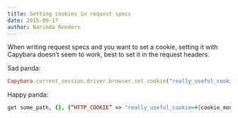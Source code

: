 ```yaml
---
title: Setting cookies in request specs
date: 2015-09-17
author: Narinda Reeders
---
```


When writing request specs and you want to set a cookie, setting it with Capybara doesn’t seem to work, best to set it in the request headers.

Sad panda:

```ruby
Capybara.current_session.driver.browser.set_cookie("really_useful_cookie=#{cookie_monster.id}")
```

Happy panda:

```ruby
get some_path, {}, {“HTTP_COOKIE” => "really_useful_cookie=#{cookie_monster.id}”}
```
